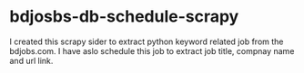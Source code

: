 # bdjosbs-db-schedule-scrapy

I created this scrapy sider to extract python keyword related job from the bdjobs.com.
I have aslo schedule this job to extract job title, compnay name and url link.
